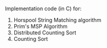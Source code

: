 Implementation code (in C) for:
1. Horspool String Matching algorithm
2. Prim's MSP Algorithm
3. Distributed Counting Sort
4. Counting Sort
